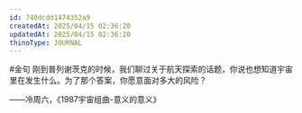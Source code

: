 ```yaml
---
id: 740dcdd1474352a9
createdAt: 2025/04/15 02:36:20
updatedAt: 2025/04/15 02:36:20
thinoType: JOURNAL
---
```

#金句 刚到普列谢茨克的时候，我们聊过关于航天探索的话题，你说也想知道宇宙里在发生什么。为了那个答案，你愿意面对多大的风险？

——冷周六，《1987宇宙组曲-意义的意义》
